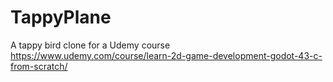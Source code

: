 # TappyPlane
 A tappy bird clone for a Udemy course
https://www.udemy.com/course/learn-2d-game-development-godot-43-c-from-scratch/
